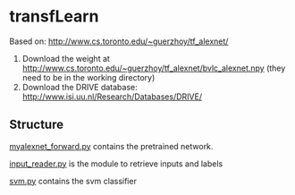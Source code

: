 # transfLearn

Based on: http://www.cs.toronto.edu/~guerzhoy/tf_alexnet/

1. Download the weight at http://www.cs.toronto.edu/~guerzhoy/tf_alexnet/bvlc_alexnet.npy (they need to be in the working directory)
2. Download the DRIVE database: http://www.isi.uu.nl/Research/Databases/DRIVE/

## Structure
[myalexnet_forward.py](https://github.com/AldoMarzullo/transfLearn/blob/master/transferLearn/myalexnet_forward.py) contains the pretrained network.

[input_reader.py](https://github.com/AldoMarzullo/transfLearn/blob/master/transferLearn/input_reader.py) is the module to retrieve inputs and labels

[svm.py](https://github.com/AldoMarzullo/transfLearn/blob/master/transferLearn/svm.py) contains the svm classifier

